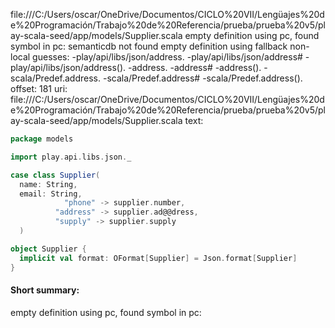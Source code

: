 file:///C:/Users/oscar/OneDrive/Documentos/CICLO%20VII/Lengüajes%20de%20Programación/Trabajo%20de%20Referencia/prueba/prueba%20v5/play-scala-seed/app/models/Supplier.scala
empty definition using pc, found symbol in pc: 
semanticdb not found
empty definition using fallback
non-local guesses:
	 -play/api/libs/json/address.
	 -play/api/libs/json/address#
	 -play/api/libs/json/address().
	 -address.
	 -address#
	 -address().
	 -scala/Predef.address.
	 -scala/Predef.address#
	 -scala/Predef.address().
offset: 181
uri: file:///C:/Users/oscar/OneDrive/Documentos/CICLO%20VII/Lengüajes%20de%20Programación/Trabajo%20de%20Referencia/prueba/prueba%20v5/play-scala-seed/app/models/Supplier.scala
text:
```scala
package models

import play.api.libs.json._

case class Supplier(
  name: String,
  email: String,
            "phone" -> supplier.number,
          "address" -> supplier.ad@@dress,
          "supply" -> supplier.supply
  )

object Supplier {
  implicit val format: OFormat[Supplier] = Json.format[Supplier]
}

```


#### Short summary: 

empty definition using pc, found symbol in pc: 